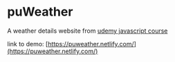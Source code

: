 # puWeather
A weather details website from [udemy javascript course](https://www.udemy.com/share/101WqkBEIZeVpaQHo=/)

link to demo: [https://puweather.netlify.com/](https://puweather.netlify.com/)
